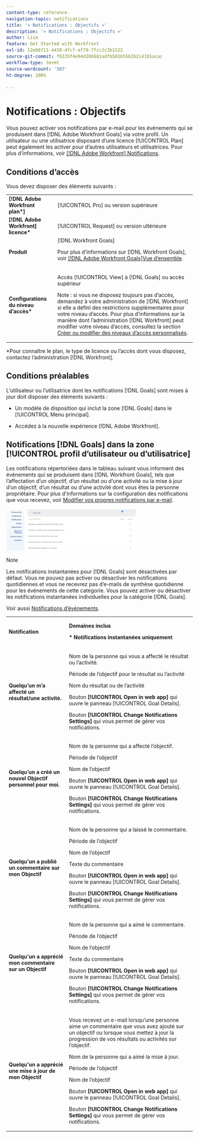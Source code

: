 ```yaml
---
content-type: reference
navigation-topic: notifications
title: '« Notifications : Objectifs »'
description: '« Notifications : Objectifs »'
author: Lisa
feature: Get Started with Workfront
exl-id: 12e66711-4438-4fcf-af79-7fcc2c3b1522
source-git-commit: f6335f4e94d286681adfb50165562b2c41b5acac
workflow-type: tm+mt
source-wordcount: '567'
ht-degree: 100%

---
```


# Notifications : Objectifs

Vous pouvez activer vos notifications par e-mail pour les événements qui se produisent dans [!DNL Adobe Workfront Goals] via votre profil. Un utilisateur ou une utilisatrice disposant d’une licence [!UICONTROL Plan] peut également les activer pour d’autres utilisateurs et utilisatrices. Pour plus d’informations, voir [[!DNL Adobe Workfront] Notifications](../../workfront-basics/using-notifications/wf-notifications.md).

## Conditions d’accès

<!--
<p data-mc-conditions="QuicksilverOrClassic.Draft mode">(NOTE: because there are conditions for who sees this, I added this from the How To articles/ template although this is not a How To. But I like the format, so I thought keeping it consistent might help users. We may decide to update this when we have access and prereq for overview-type articles)</p>
-->

Vous devez disposer des éléments suivants :

<table style="table-layout:auto"> 
 <col> 
 <col> 
 <tbody> 
  <tr> 
   <td role="rowheader"><strong>[!DNL Adobe Workfront plan*]</strong></td> 
   <td> <p>[!UICONTROL Pro] ou version supérieure</p> </td> 
  </tr> 
  <tr> 
   <td role="rowheader"><strong>[!DNL Adobe Workfront] licence*</strong></td> 
   <td> <p>[!UICONTROL Request] ou version ultérieure</p> </td> 
  </tr> 
  <tr> 
   <td role="rowheader"><strong>Produit</strong></td> 
   <td>[!DNL Workfront Goals] <p>Pour plus d’informations sur [!DNL Workfront Goals], voir <a href="../../workfront-goals/goal-management/wf-goals-overview.md" class="MCXref xref">[!DNL Adobe Workfront Goals]Vue d’ensemble</a>.</p> </td> 
  </tr> 
  <tr> 
   <td role="rowheader"><strong>Configurations du niveau d’accès*</strong></td> 
   <td> <p>Accès [!UICONTROL View] à [!DNL Goals] ou accès supérieur</p> <p>Note : si vous ne disposez toujours pas d’accès, demandez à votre administration de [!DNL Workfront] si elle a défini des restrictions supplémentaires pour votre niveau d’accès. Pour plus d’informations sur la manière dont l’administration [!DNL Workfront] peut modifier votre niveau d’accès, consultez la section <a href="../../administration-and-setup/add-users/configure-and-grant-access/create-modify-access-levels.md" class="MCXref xref">Créer ou modifier des niveaux d’accès personnalisés</a>.</p> </td> 
  </tr> <!--
   <tr data-mc-conditions="QuicksilverOrClassic.Draft mode"> 
    <td role="rowheader">Object permissions</td> 
    <td> <p>[Insert permissions needed]</p> <p>For information on requesting additional access, see <a href="../../workfront-basics/grant-and-request-access-to-objects/request-access.md" class="MCXref xref">Request access to objects </a>.</p> </td> 
   </tr>
  --> 
 </tbody> 
</table>

&#42;Pour connaître le plan, le type de licence ou l’accès dont vous disposez, contactez l’administration [!DNL Workfront].

## Conditions préalables

L’utilisateur ou l’utilisatrice dont les notifications [!DNL Goals] sont mises à jour doit disposer des éléments suivants :

* Un modèle de disposition qui inclut la zone [!DNL Goals] dans le [!UICONTROL Menu principal].
* Accédez à la nouvelle expérience [!DNL Adobe Workfront].

  <!--
  <MadCap:conditionalText data-mc-conditions="QuicksilverOrClassic.Draft mode">
  (NOTE: we need this here because you can see these notifications from Classic)
  </MadCap:conditionalText>
  -->

## Notifications [!DNL Goals] dans la zone [!UICONTROL profil d’utilisateur ou d’utilisatrice]

Les notifications répertoriées dans le tableau suivant vous informent des événements qui se produisent dans [!DNL Workfront Goals], tels que l’affectation d’un objectif, d’un résultat ou d’une activité ou la mise à jour d’un objectif, d’un résultat ou d’une activité dont vous êtes la personne propriétaire. Pour plus d’informations sur la configuration des notifications que vous recevez, voir [Modifier vos propres notifications par e-mail](../../workfront-basics/using-notifications/activate-or-deactivate-your-own-event-notifications.md).

![](assets/goals-notifications-preferences-350x114.png)

>[!NOTE]
>
>Les notifications instantanées pour [!DNL Goals] sont désactivées par défaut. Vous ne pouvez pas activer ou désactiver les notifications quotidiennes et vous ne recevrez pas d’e-mails de synthèse quotidienne pour les événements de cette catégorie. Vous pouvez activer ou désactiver les notifications instantanées individuelles pour la catégorie [!DNL Goals].

Voir aussi [Notifications d’événements](../../workfront-basics/using-notifications/event-notifications.md).

<table style="table-layout:auto"> 
 <col> 
 <col> 
 <tbody> 
  <tr> 
   <td><strong>Notification</strong></td> 
   <td> <p><strong>Domaines inclus</strong> </p> <p><strong>* Notifications instantanées uniquement</strong></p> </td> 
  </tr> 
  <tr> 
   <td><strong>Quelqu’un m’a affecté un résultat/une activité.</strong></td> 
   <td> <p>Nom de la personne qui vous a affecté le résultat ou l’activité.</p> <p>Période de l’objectif pour le résultat ou l’activité</p> <p>Nom du résultat ou de l’activité</p> <p>Bouton <strong>[!UICONTROL Open in web app]</strong> qui ouvre le panneau [!UICONTROL Goal Details].</p> <p>Bouton <strong>[!UICONTROL Change Notifications Settings]</strong> qui vous permet de gérer vos notifications.</p> </td> 
  </tr> 
  <tr> 
   <td><strong>Quelqu’un a créé un nouvel Objectif personnel pour moi.</strong> </td> 
   <td> <p>Nom de la personne qui a affecté l’objectif.</p> <p>Période de l’objectif</p> <p>Nom de l’objectif</p> <p>Bouton <strong>[!UICONTROL Open in web app]</strong> qui ouvre le panneau [!UICONTROL Goal Details].</p> <p>Bouton <strong>[!UICONTROL Change Notifications Settings]</strong> qui vous permet de gérer vos notifications.</p> </td> 
  </tr> 
  <tr> 
   <td><strong>Quelqu'un a publié un commentaire sur mon Objectif</strong></td> 
   <td> <p>Nom de la personne qui a laissé le commentaire.</p> <p>Période de l’objectif </p> <p>Nom de l’objectif</p> <p>Texte du commentaire</p> <p>Bouton <strong>[!UICONTROL Open in web app]</strong> qui ouvre le panneau [!UICONTROL Goal Details].</p> <p>Bouton <strong>[!UICONTROL Change Notifications Settings]</strong> qui vous permet de gérer vos notifications.</p> </td> 
  </tr> 
  <tr> 
   <td><strong>Quelqu'un a apprécié mon commentaire sur un Objectif</strong></td> 
   <td> <p>Nom de la personne qui a aimé le commentaire.</p> <p>Période de l’objectif </p> <p>Nom de l’objectif</p> <p>Texte du commentaire </p> <p>Bouton <strong>[!UICONTROL Open in web app]</strong> qui ouvre le panneau [!UICONTROL Goal Details].</p> <p>Bouton <strong>[!UICONTROL Change Notifications Settings]</strong> qui vous permet de gérer vos notifications.</p> </td> 
  </tr> 
  <tr> 
   <td><strong>Quelqu'un a apprécié une mise à jour de mon Objectif</strong></td> 
   <td> <p>Vous recevez un e-mail lorsqu’une personne aime un commentaire que vous avez ajouté sur un objectif ou lorsque vous mettez à jour la progression de vos résultats ou activités sur l’objectif. </p> <p>Nom de la personne qui a aimé la mise à jour.</p> <p>Période de l’objectif </p> <p>Nom de l’objectif</p> <p>Bouton <strong>[!UICONTROL Open in web app]</strong> qui ouvre le panneau [!UICONTROL Goal Details].</p> <p>Bouton <strong>[!UICONTROL Change Notifications Settings]</strong> qui vous permet de gérer vos notifications.</p> </td> 
  </tr> 
 </tbody> 
</table>

<!--
NOTE FOR NAME OF GOAL IN LAST TABLE CELL: check this. Is this true? Didn't triggger when this was written; add anything else? Maybe the type of the update is mentioned?!
-->
